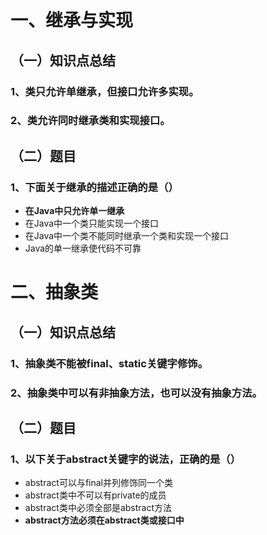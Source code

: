 # 一、继承与实现
## （一）知识点总结
### 1、类只允许单继承，但接口允许多实现。  
### 2、类允许同时继承类和实现接口。
## （二）题目
### 1、下面关于继承的描述正确的是（） 
* **在Java中只允许单一继承**
* 在Java中一个类只能实现一个接口
* 在Java中一个类不能同时继承一个类和实现一个接口
* Java的单一继承使代码不可靠
# 二、抽象类
## （一）知识点总结
### 1、抽象类不能被final、static关键字修饰。  
### 2、抽象类中可以有非抽象方法，也可以没有抽象方法。
## （二）题目
### 1、以下关于abstract关键字的说法，正确的是（）
* abstract可以与final并列修饰同一个类
* abstract类中不可以有private的成员
* abstract类中必须全部是abstract方法
* **abstract方法必须在abstract类或接口中**

